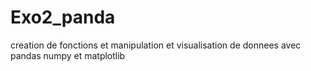 # Exo2_panda
creation de fonctions et manipulation et visualisation de donnees avec pandas numpy et matplotlib
